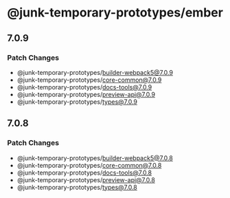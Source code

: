 # @junk-temporary-prototypes/ember

## 7.0.9

### Patch Changes

- @junk-temporary-prototypes/builder-webpack5@7.0.9
- @junk-temporary-prototypes/core-common@7.0.9
- @junk-temporary-prototypes/docs-tools@7.0.9
- @junk-temporary-prototypes/preview-api@7.0.9
- @junk-temporary-prototypes/types@7.0.9

## 7.0.8

### Patch Changes

- @junk-temporary-prototypes/builder-webpack5@7.0.8
- @junk-temporary-prototypes/core-common@7.0.8
- @junk-temporary-prototypes/docs-tools@7.0.8
- @junk-temporary-prototypes/preview-api@7.0.8
- @junk-temporary-prototypes/types@7.0.8
